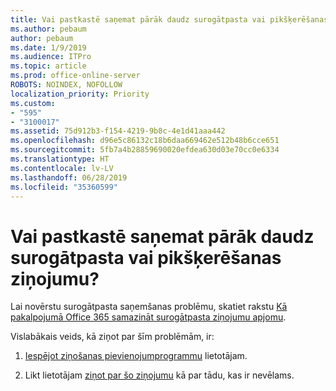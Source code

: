 ```yaml
---
title: Vai pastkastē saņemat pārāk daudz surogātpasta vai pikšķerēšanas ziņojumu?
ms.author: pebaum
author: pebaum
ms.date: 1/9/2019
ms.audience: ITPro
ms.topic: article
ms.prod: office-online-server
ROBOTS: NOINDEX, NOFOLLOW
localization_priority: Priority
ms.custom:
- "595"
- "3100017"
ms.assetid: 75d912b3-f154-4219-9b8c-4e1d41aaa442
ms.openlocfilehash: d96e5c86132c18b6daa669462e512b48b6cce651
ms.sourcegitcommit: 5fb7a4b28859690020efdea630d03e70cc0e6334
ms.translationtype: HT
ms.contentlocale: lv-LV
ms.lasthandoff: 06/28/2019
ms.locfileid: "35360599"
---
```

# <a name="are-you-getting-too-much-spam-or-phish-in-your-mailbox"></a>Vai pastkastē saņemat pārāk daudz surogātpasta vai pikšķerēšanas ziņojumu?

Lai novērstu surogātpasta saņemšanas problēmu, skatiet rakstu [Kā pakalpojumā Office 365 samazināt surogātpasta ziņojumu apjomu](https://docs.microsoft.com/office365/securitycompliance/reduce-spam-email).
  
Vislabākais veids, kā ziņot par šīm problēmām, ir:
  
1. [Iespējot ziņošanas pievienojumprogrammu](https://docs.microsoft.com/office365/securitycompliance/enable-the-report-message-add-in) lietotājam.

2. Likt lietotājam [ziņot par šo ziņojumu](https://support.office.com/article/b5caa9f1-cdf3-4443-af8c-ff724ea719d2) kā par tādu, kas ir nevēlams.
